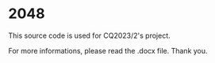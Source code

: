 # 2048
This source code is used for CQ2023/2's project.

For more informations, please read the .docx file. Thank you.
